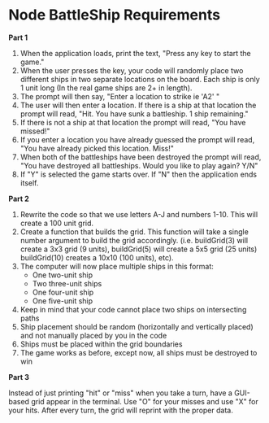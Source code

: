 # Node BattleShip Requirements

**Part 1**
1. When the application loads, print the text, "Press any key to start the game."
2. When the user presses the key, your code will randomly place two different ships in two separate locations on the board. Each ship is only 1 unit long (In the real game ships are 2+ in length).
3. The prompt will then say, "Enter a location to strike ie 'A2' "
4. The user will then enter a location. If there is a ship at that location the prompt will read, "Hit. You have sunk a battleship. 1 ship remaining."
5. If there is not a ship at that location the prompt will read, "You have missed!"
6. If you enter a location you have already guessed the prompt will read, "You have already picked this location. Miss!"
7. When both of the battleships have been destroyed the prompt will read, "You have destroyed all battleships. Would you like to play again? Y/N"
8. If "Y" is selected the game starts over. If "N" then the application ends itself.

**Part 2**
1. Rewrite the code so that we use letters A-J and numbers 1-10. This will create a 100 unit grid.
2. Create a function that builds the grid. This function will take a single number argument to build the grid accordingly. (i.e. buildGrid(3) will create a 3x3 grid (9 units), buildGrid(5) will create a 5x5 grid (25 units) buildGrid(10) creates a 10x10 (100 units), etc). 
3. The computer will now place multiple ships in this format:
    - One two-unit ship
    - Two three-unit ships
    - One four-unit ship
    - One five-unit ship
4. Keep in mind that your code cannot place two ships on intersecting paths
5. Ship placement should be random (horizontally and vertically placed) and not manually placed by you in the code
6. Ships must be placed within the grid boundaries
7. The game works as before, except now, all ships must be destroyed to win

**Part 3**

Instead of just printing "hit" or "miss" when you take a turn, have a GUI-based grid appear in the terminal. Use "O" for your misses and use "X" for your hits. After every turn, the grid will reprint with the proper data.
